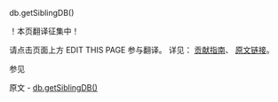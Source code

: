  db.getSiblingDB()

 ！本页翻译征集中！

请点击页面上方 EDIT THIS PAGE 参与翻译。
详见：
[贡献指南]( https://github.com/JinMuInfo/MongoDB-Manual-zh/blob/master/CONTRIBUTING.md )、
[原文链接](  https://docs.mongodb.com/manual/reference/method/db.getSiblingDB/  )。

 参见

原文 - [db.getSiblingDB()]( https://docs.mongodb.com/manual/reference/method/db.getSiblingDB/ )

